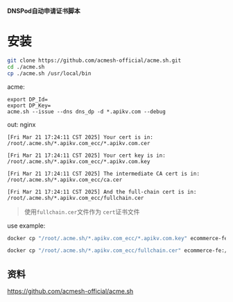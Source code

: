 **DNSPod自动申请证书脚本**

# 安装
```bash
git clone https://github.com/acmesh-official/acme.sh.git
cd ./acme.sh
cp ./acme.sh /usr/local/bin
```

acme:

```
export DP_Id=
export DP_Key=
acme.sh --issue --dns dns_dp -d *.apikv.com --debug
```



out: nginx

```
[Fri Mar 21 17:24:11 CST 2025] Your cert is in: /root/.acme.sh/*.apikv.com_ecc/*.apikv.com.cer

[Fri Mar 21 17:24:11 CST 2025] Your cert key is in: /root/.acme.sh/*.apikv.com_ecc/*.apikv.com.key

[Fri Mar 21 17:24:11 CST 2025] The intermediate CA cert is in: /root/.acme.sh/*.apikv.com_ecc/ca.cer

[Fri Mar 21 17:24:11 CST 2025] And the full-chain cert is in: /root/.acme.sh/*.apikv.com_ecc/fullchain.cer
```

> 使用`fullchain.cer`文件作为 `cert`证书文件

use example:

```bash
docker cp "/root/.acme.sh/*.apikv.com_ecc/*.apikv.com.key" ecommerce-fe:/etc/nginx/ssl/nginx.key

docker cp "/root/.acme.sh/*.apikv.com_ecc/fullchain.cer" ecommerce-fe:/etc/nginx/ssl/nginx.cer
```

## 资料

https://github.com/acmesh-official/acme.sh
